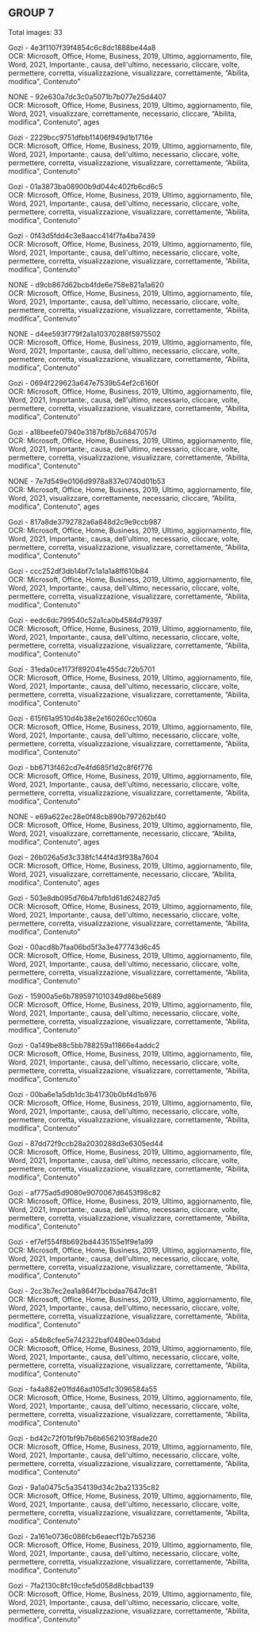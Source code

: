 ## GROUP 7
Total images: 33  

Gozi - 4e3f1107f39f4854c6c8dc1888be44a8  
OCR: Microsoft, Office, Home, Business, 2019, Ultimo, aggiornamento, file, Word, 2021, Importante:, causa, dell'ultimo, necessario, cliccare, volte, permettere, corretta, visualizzazione, visualizzare, correttamente, “Abilita, modifica", Contenuto”  

NONE - 92e630a7dc3c0a5071b7b077e25d4407  
OCR: Microsoft, Office, Home, Business, 2019, Ultimo, aggiornamento, file, Word, 2021, visualizzare, correttamente, necessario, cliccare, “Abilita, modifica", Contenuto”, ages  

Gozi - 2229bcc9751dfbb11406f949d1b1716e  
OCR: Microsoft, Office, Home, Business, 2019, Ultimo, aggiornamento, file, Word, 2021, Importante:, causa, dell'ultimo, necessario, cliccare, volte, permettere, corretta, visualizzazione, visualizzare, correttamente, “Abilita, modifica", Contenuto”  

Gozi - 01a3873ba08900b9d044c402fb6cd6c5  
OCR: Microsoft, Office, Home, Business, 2019, Ultimo, aggiornamento, file, Word, 2021, Importante:, causa, dell'ultimo, necessario, cliccare, volte, permettere, corretta, visualizzazione, visualizzare, correttamente, “Abilita, modifica", Contenuto”  

Gozi - 0f43d5fdd4c3e8aacc414f7fa4ba7439  
OCR: Microsoft, Office, Home, Business, 2019, Ultimo, aggiornamento, file, Word, 2021, Importante:, causa, dell'ultimo, necessario, cliccare, volte, permettere, corretta, visualizzazione, visualizzare, correttamente, “Abilita, modifica", Contenuto”  

NONE - d9cb867d62bcb4fde6e758e821a1a620  
OCR: Microsoft, Office, Home, Business, 2019, Ultimo, aggiornamento, file, Word, 2021, Importante:, causa, dell'ultimo, necessario, cliccare, volte, permettere, corretta, visualizzazione, visualizzare, correttamente, “Abilita, modifica", Contenuto”  

NONE - d4ee593f779f2a1a10370288f5975502  
OCR: Microsoft, Office, Home, Business, 2019, Ultimo, aggiornamento, file, Word, 2021, Importante:, causa, dell'ultimo, necessario, cliccare, volte, permettere, corretta, visualizzazione, visualizzare, correttamente, “Abilita, modifica", Contenuto”  

Gozi - 0694f229623a647e7539b54ef2c6160f  
OCR: Microsoft, Office, Home, Business, 2019, Ultimo, aggiornamento, file, Word, 2021, Importante:, causa, dell'ultimo, necessario, cliccare, volte, permettere, corretta, visualizzazione, visualizzare, correttamente, “Abilita, modifica", Contenuto”  

Gozi - a18beefe07940e3187bf8b7c6847057d  
OCR: Microsoft, Office, Home, Business, 2019, Ultimo, aggiornamento, file, Word, 2021, Importante:, causa, dell'ultimo, necessario, cliccare, volte, permettere, corretta, visualizzazione, visualizzare, correttamente, “Abilita, modifica", Contenuto”  

NONE - 7e7d549e0106d9978a837e0740d01b53  
OCR: Microsoft, Office, Home, Business, 2019, Ultimo, aggiornamento, file, Word, 2021, visualizzare, correttamente, necessario, cliccare, “Abilita, modifica", Contenuto”, ages  

Gozi - 817a8de3792782a6a848d2c9e9ccb987  
OCR: Microsoft, Office, Home, Business, 2019, Ultimo, aggiornamento, file, Word, 2021, Importante:, causa, dell'ultimo, necessario, cliccare, volte, permettere, corretta, visualizzazione, visualizzare, correttamente, “Abilita, modifica", Contenuto”  

Gozi - ccc252df3db14bf7c1a1a1a8ff610b84  
OCR: Microsoft, Office, Home, Business, 2019, Ultimo, aggiornamento, file, Word, 2021, Importante:, causa, dell'ultimo, necessario, cliccare, volte, permettere, corretta, visualizzazione, visualizzare, correttamente, “Abilita, modifica", Contenuto”  

Gozi - eedc6dc799540c52a1ca0b4584d79397  
OCR: Microsoft, Office, Home, Business, 2019, Ultimo, aggiornamento, file, Word, 2021, Importante:, causa, dell'ultimo, necessario, cliccare, volte, permettere, corretta, visualizzazione, visualizzare, correttamente, “Abilita, modifica", Contenuto”  

Gozi - 31eda0ce1173f892041e455dc72b5701  
OCR: Microsoft, Office, Home, Business, 2019, Ultimo, aggiornamento, file, Word, 2021, Importante:, causa, dell'ultimo, necessario, cliccare, volte, permettere, corretta, visualizzazione, visualizzare, correttamente, “Abilita, modifica", Contenuto”  

Gozi - 615f61a9510d4b38e2e160260cc1060a  
OCR: Microsoft, Office, Home, Business, 2019, Ultimo, aggiornamento, file, Word, 2021, Importante:, causa, dell'ultimo, necessario, cliccare, volte, permettere, corretta, visualizzazione, visualizzare, correttamente, “Abilita, modifica", Contenuto”  

Gozi - bb6713f462cd7e4fd685f1d2c8f6f776  
OCR: Microsoft, Office, Home, Business, 2019, Ultimo, aggiornamento, file, Word, 2021, Importante:, causa, dell'ultimo, necessario, cliccare, volte, permettere, corretta, visualizzazione, visualizzare, correttamente, “Abilita, modifica", Contenuto”  

NONE - e69a622ec28e0f48cb890b797262bf40  
OCR: Microsoft, Office, Home, Business, 2019, Ultimo, aggiornamento, file, Word, 2021, visualizzare, correttamente, necessario, cliccare, “Abilita, modifica", Contenuto”, ages  

Gozi - 26b026a5d3c338fc144f4d3f938a7604  
OCR: Microsoft, Office, Home, Business, 2019, Ultimo, aggiornamento, file, Word, 2021, visualizzare, correttamente, necessario, cliccare, “Abilita, modifica", Contenuto”, ages  

Gozi - 503e8db095d76b47bfb1d61d624827d5  
OCR: Microsoft, Office, Home, Business, 2019, Ultimo, aggiornamento, file, Word, 2021, Importante:, causa, dell'ultimo, necessario, cliccare, volte, permettere, corretta, visualizzazione, visualizzare, correttamente, “Abilita, modifica", Contenuto”  

Gozi - 00acd8b7faa06bd5f3a3e477743d6c45  
OCR: Microsoft, Office, Home, Business, 2019, Ultimo, aggiornamento, file, Word, 2021, Importante:, causa, dell'ultimo, necessario, cliccare, volte, permettere, corretta, visualizzazione, visualizzare, correttamente, “Abilita, modifica", Contenuto”  

Gozi - 15900a5e6b7895971010349d86be5689  
OCR: Microsoft, Office, Home, Business, 2019, Ultimo, aggiornamento, file, Word, 2021, Importante:, causa, dell'ultimo, necessario, cliccare, volte, permettere, corretta, visualizzazione, visualizzare, correttamente, “Abilita, modifica", Contenuto”  

Gozi - 0a149be88c5bb788259a11866e4addc2  
OCR: Microsoft, Office, Home, Business, 2019, Ultimo, aggiornamento, file, Word, 2021, Importante:, causa, dell'ultimo, necessario, cliccare, volte, permettere, corretta, visualizzazione, visualizzare, correttamente, “Abilita, modifica", Contenuto”  

Gozi - 00ba6e1a5db1dc3b41730b0bf4d1b976  
OCR: Microsoft, Office, Home, Business, 2019, Ultimo, aggiornamento, file, Word, 2021, Importante:, causa, dell'ultimo, necessario, cliccare, volte, permettere, corretta, visualizzazione, visualizzare, correttamente, “Abilita, modifica", Contenuto”  

Gozi - 87dd72f9ccb28a2030288d3e6305ed44  
OCR: Microsoft, Office, Home, Business, 2019, Ultimo, aggiornamento, file, Word, 2021, Importante:, causa, dell'ultimo, necessario, cliccare, volte, permettere, corretta, visualizzazione, visualizzare, correttamente, “Abilita, modifica", Contenuto”  

Gozi - af775ad5d9080e9070067d6453f98c82  
OCR: Microsoft, Office, Home, Business, 2019, Ultimo, aggiornamento, file, Word, 2021, Importante:, causa, dell'ultimo, necessario, cliccare, volte, permettere, corretta, visualizzazione, visualizzare, correttamente, “Abilita, modifica", Contenuto”  

Gozi - ef7ef554f8b692bd4435155e1f9e1a99  
OCR: Microsoft, Office, Home, Business, 2019, Ultimo, aggiornamento, file, Word, 2021, Importante:, causa, dell'ultimo, necessario, cliccare, volte, permettere, corretta, visualizzazione, visualizzare, correttamente, “Abilita, modifica", Contenuto”  

Gozi - 2cc3b7ec2ea1a864f7bcbdaa7647dc81  
OCR: Microsoft, Office, Home, Business, 2019, Ultimo, aggiornamento, file, Word, 2021, Importante:, causa, dell'ultimo, necessario, cliccare, volte, permettere, corretta, visualizzazione, visualizzare, correttamente, “Abilita, modifica", Contenuto”  

Gozi - a54b8cfee5e742322baf0480ee03dabd  
OCR: Microsoft, Office, Home, Business, 2019, Ultimo, aggiornamento, file, Word, 2021, Importante:, causa, dell'ultimo, necessario, cliccare, volte, permettere, corretta, visualizzazione, visualizzare, correttamente, “Abilita, modifica", Contenuto”  

Gozi - fa4a882e01fd46ad105d1c3096584a55  
OCR: Microsoft, Office, Home, Business, 2019, Ultimo, aggiornamento, file, Word, 2021, Importante:, causa, dell'ultimo, necessario, cliccare, volte, permettere, corretta, visualizzazione, visualizzare, correttamente, “Abilita, modifica", Contenuto”  

Gozi - bd42c72f01bf9b7b6b6562103f8ade20  
OCR: Microsoft, Office, Home, Business, 2019, Ultimo, aggiornamento, file, Word, 2021, Importante:, causa, dell'ultimo, necessario, cliccare, volte, permettere, corretta, visualizzazione, visualizzare, correttamente, “Abilita, modifica", Contenuto”  

Gozi - 9a1a0475c5a354139d34c2ba21335c82  
OCR: Microsoft, Office, Home, Business, 2019, Ultimo, aggiornamento, file, Word, 2021, Importante:, causa, dell'ultimo, necessario, cliccare, volte, permettere, corretta, visualizzazione, visualizzare, correttamente, “Abilita, modifica", Contenuto”  

Gozi - 2a161e0736c086fcb6eaecf12b7b5236  
OCR: Microsoft, Office, Home, Business, 2019, Ultimo, aggiornamento, file, Word, 2021, Importante:, causa, dell'ultimo, necessario, cliccare, volte, permettere, corretta, visualizzazione, visualizzare, correttamente, “Abilita, modifica", Contenuto”  

Gozi - 7fa2130c8fc19ccfe5d058d8cbbad139  
OCR: Microsoft, Office, Home, Business, 2019, Ultimo, aggiornamento, file, Word, 2021, Importante:, causa, dell'ultimo, necessario, cliccare, volte, permettere, corretta, visualizzazione, visualizzare, correttamente, “Abilita, modifica", Contenuto”  

